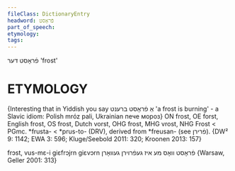 ```yaml
---
fileClass: DictionaryEntry
headword: פֿראָסט
part_of_speech: 
etymology: 
tags: 
---
```

פֿראָסט
דער
'frost'

ETYMOLOGY
===========
{Interesting that in Yiddish you say אַ פֿראָסט ברענט 'a frost is burning' - a Slavic idiom: Polish mróz pali, Ukrainian пече мороз}
ON frost, OE forst, English frost, OS frost, Dutch vorst, OHG frost, MHG vrost, NHG Frost < PGmc. *frusta- < *prus-to- (DRV), derived from *freusan- (see פֿרירן). 
{DW² 9: 1142; EWA 3: 596; Kluge/Seebold 2011: 320; Kroonen 2013: 157}

frɔst, vus-mɛ-i giɛfrɔjrn giɛvɔrn פֿראָסט וואָס מע איז געפֿרוירן געוואָרן {Warsaw, Geller 2001: 313}
